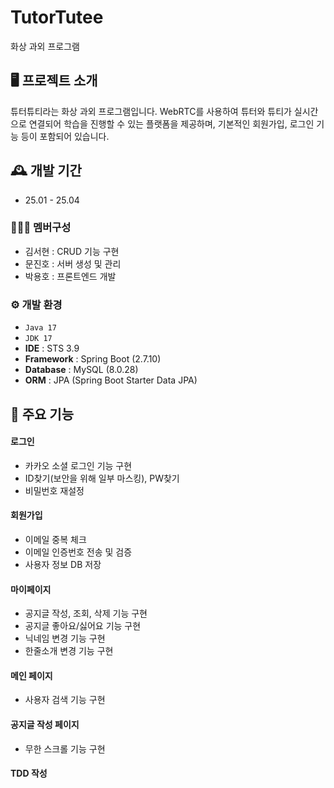 # TutorTutee
화상 과외 프로그램

## 🖥️ 프로젝트 소개
튜터튜티라는 화상 과외 프로그램입니다.
WebRTC를 사용하여 튜터와 튜티가 실시간으로 연결되어 학습을 진행할 수 있는 플랫폼을 제공하며, 기본적인 회원가입, 로그인 기능 등이 포함되어 있습니다.
<br>

## 🕰️ 개발 기간
* 25.01 - 25.04

### 🧑‍🤝‍🧑 멤버구성
 - 김서현 : CRUD 기능 구현
 - 문진호 : 서버 생성 및 관리
 - 박용호 : 프론트엔드 개발

### ⚙️ 개발 환경
- `Java 17`
- `JDK 17`
- **IDE** : STS 3.9
- **Framework** : Spring Boot (2.7.10)
- **Database** : MySQL (8.0.28)
- **ORM** : JPA (Spring Boot Starter Data JPA)

## 📌 주요 기능
#### 로그인
- 카카오 소셜 로그인 기능 구현
- ID찾기(보안을 위해 일부 마스킹), PW찾기
- 비밀번호 재설정

#### 회원가입
- 이메일 중복 체크
- 이메일 인증번호 전송 및 검증
- 사용자 정보 DB 저장

#### 마이페이지
- 공지글 작성, 조회, 삭제 기능 구현
- 공지글 좋아요/싫어요 기능 구현
- 닉네임 변경 기능 구현
- 한줄소개 변경 기능 구현

#### 메인 페이지
- 사용자 검색 기능 구현

#### 공지글 작성 페이지
- 무한 스크롤 기능 구현

#### TDD 작성
